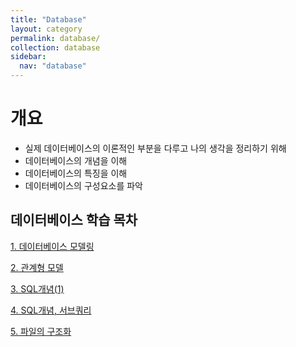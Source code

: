 ```yaml
---
title: "Database"
layout: category
permalink: database/
collection: database
sidebar:
  nav: "database"
---
```


# 개요
- 실제 데이터베이스의 이론적인 부분을 다루고 나의 생각을 정리하기 위해
- 데이터베이스의 개념을 이해
- 데이터베이스의 특징을 이해
- 데이터베이스의 구성요소를 파악

## 데이터베이스 학습 목차
[1. 데이터베이스 모델링](/database/01_Introduction)

[2. 관계형 모델](/database/02_ERdiagram)

[3. SQL개념(1)](/database/03_SQL1)

[4. SQL개념, 서브쿼리](/database/04_SQL2)

[5. 파일의 구조화](/database/05_fileStructure)